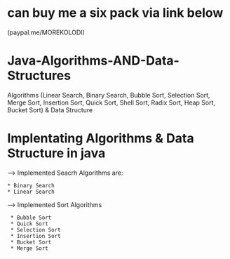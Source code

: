 # can buy me a six pack via link below
(paypal.me/MOREKOLODI)

# Java-Algorithms-AND-Data-Structures
Algorithms  (Linear Search, Binary Search, Bubble Sort, Selection Sort, Merge Sort, Insertion Sort, Quick Sort, Shell Sort,
Radix Sort, Heap Sort, Bucket Sort) &amp; Data Structure


# Implentating Algorithms & Data Structure in java

--> Implemented Seacrh Algorithms are: 

    * Binary Search 
    * Linear Search 
    
--> Implemented Sort Algorithms 
   
     * Bubble Sort
     * Quick Sort
     * Selection Sort
     * Insertion Sort
     * Bucket Sort
     * Merge Sort
